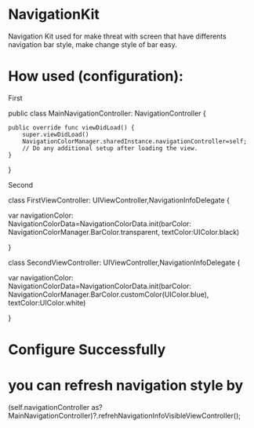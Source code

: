 # NavigationKit

Navigation Kit used for make threat with screen that have differents navigation bar style, make change style of bar easy.

# How used (configuration): 

First

public class MainNavigationController: NavigationController {

    public override func viewDidLoad() {
        super.viewDidLoad()
        NavigationColorManager.sharedInstance.navigationController=self;
        // Do any additional setup after loading the view.
    }
    
}

Second

class FirstViewController: UIViewController,NavigationInfoDelegate {
 
 var navigationColor: NavigationColorData=NavigationColorData.init(barColor: NavigationColorManager.BarColor.transparent, textColor:UIColor.black)
    
 }
 
 class SecondViewController: UIViewController,NavigationInfoDelegate {
  
  var navigationColor: NavigationColorData=NavigationColorData.init(barColor: NavigationColorManager.BarColor.customColor(UIColor.blue), textColor:UIColor.white)
    
}
# Configure Successfully

# you can refresh navigation style by 
(self.navigationController as? MainNavigationController)?.refrehNavigationInfoVisibleViewController();
